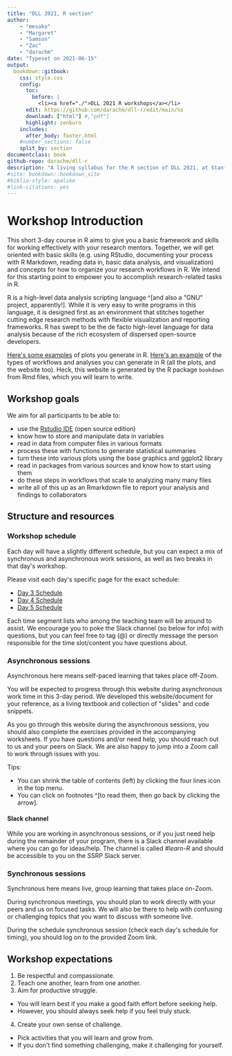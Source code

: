 ```yaml
--- 
title: "DLL 2021, R section"
author: 
    - "mesako"
    - "Margaret"
    - "Samson"
    - "Zac"
    - "darachm"
date: "Typeset on 2021-06-15"
output:
  bookdown::gitbook:
    css: style.css
    config:
      toc:
        before: |
          <li><a href="./">DLL 2021 R workshops</a></li>
      edit: https://github.com/darachm/dll-r/edit/main/%s
      download: ["html"] #,"pdf"]
      highlight: zenburn
    includes:
      after_body: footer.html
    #number_sections: false
    split_by: section
documentclass: book
github-repo: darachm/dll-r
description: "A living syllabus for the R section of DLL 2021, at Stanford"
#site: bookdown::bookdown_site
#biblio-style: apalike
#link-citations: yes
---
```


# Workshop Introduction

This short 3-day course in R aims to give you a basic framework and skills
for working effectively with your research mentors.
Together, we will get oriented with basic skills (e.g. using RStudio, 
documenting your process with R Markdown, reading data in,
basic data analysis, and visualization) 
and concepts for how to organize your research workflows in R.
We intend for this starting point to empower you to accomplish 
research-related tasks in R.

R is a high-level data analysis scripting language
^[and also a "GNU" project, apparently!].
While it is very easy to write programs in this language,
it is designed first as an environment that stitches together 
cutting edge research methods with flexible visualization and reporting
frameworks.
R has swept to be the de facto high-level language for data analysis
because of the rich ecosystem of dispersed open-source developers.

[Here's some examples](https://www.r-graph-gallery.com/) of plots you 
generate in R.
[Here's an example](https://bioconductor.org/packages/release/workflows/vignettes/cytofWorkflow/inst/doc/cytofWorkflow.html)
of the types of workflows and analyses you can generate in R (all the plots,
and the website too).
Heck, this website is generated by the R package `bookdown` from Rmd files,
which you will learn to write.

## Workshop goals

<!-- darach: I thought it might be good for this section to be more
    specific, whadda think? revert/change back if that's a no -->

We aim for all participants to be able to:

- use the [Rstudio IDE](https://www.rstudio.com/products/rstudio/) 
    (open source edition)
- know how to store and manipulate data in variables
- read in data from computer files in various formats
- process these with functions to generate statistical summaries
- turn these into various plots using the base graphics and ggplot2 library
- read in packages from various sources and know how to start using them
- do these steps in workflows that scale to analyzing many many files
- write all of this up as an Rmarkdown file to report your analysis and
    findings to collaborators

## Structure and resources

### Workshop schedule

Each day will have a slightly different schedule, but you can expect a mix of synchronous
and asynchronous work sessions, as well as two breaks in that day's workshop.

Please visit each day's specific page for the exact schedule:

+ [Day 3 Schedule](https://darachm.github.io/dll-r/day-3-intoduction-to-r.html)
+ [Day 4 Schedule](https://darachm.github.io/dll-r/day-4-tidyverse-and-visualizations.html)
+ [Day 5 Schedule](https://darachm.github.io/dll-r/day-5-building-workflows-using-packages-writing-reusable-code-sharing-analyses.html)

Each time segment lists who among the teaching team will be around to assist. We encourage you to poke the Slack channel (so below for info) with questions, but you can feel free to tag (@) or directly message the person responsible for the time slot/content you have questions about.

### Asynchronous sessions

Asynchronous here means self-paced learning that takes place off-Zoom.

You will be expected to progress through this website during asynchronous 
work time in this 3-day period. We developed this website/document for your reference,
as a living textbook and collection of "slides" and code snippets.

As you go through this website during the asynchronous sessions, you should also complete
the exercises provided in the accompanying worksheets. If you have questions and/or
need help, you should reach out to us and your peers on Slack. We are
also happy to jump into a Zoom call to work through issues with you.

Tips:

- You can shrink the table of contents (left) by clicking the four lines icon
    in the top menu.
- You can click on footnotes ^[to read them, then go back by clicking the
    arrow].

#### Slack channel

While you are working in asynchronous sessions, or if you just need help 
during the remainder of your program, there is a Slack channel available
where you can go for ideas/help. The channel is called *#learn-R* and should be 
accessible to you on the SSRP Slack server.

### Synchronous sessions

Synchronous here means live, group learning that takes place on-Zoom.

During synchronous meetings, you should plan 
to work directly with your peers and us on focused tasks. We will also be 
there to help with confusing or challenging topics that you want to 
discuss with someone live.

During the schedule synchronous session (check each day's schedule for
timing), you should log on to the provided Zoom link.


## Workshop expectations

1. Be respectful and compassionate.
2. Teach one another, learn from one another.
3. Aim for productive struggle.
+ You will learn best if you make a good faith effort before seeking help.
+ However, you should always seek help if you feel truly stuck.
4. Create your own sense of challenge.
+ Pick activities that you will learn and grow from.
+ If you don't find something challenging, make it challenging for yourself.

